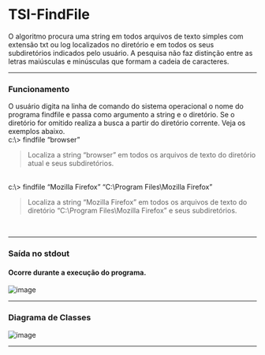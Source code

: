# TSI-FindFile
O algoritmo procura uma string em todos arquivos de texto simples com extensão txt ou log localizados no diretório e em todos os seus subdiretórios indicados pelo usuário. A pesquisa não faz distinção entre as letras maiúsculas e minúsculas que formam a cadeia de caracteres.

<hr>

<h3>Funcionamento</h3>
O usuário digita na linha de comando do sistema operacional o nome do programa findfile e passa como argumento a string e o diretório. Se o diretório for omitido realiza a busca a partir do diretório corrente. Veja os exemplos abaixo.
<br>
c:\> findfile “browser”

> Localiza a string “browser” em todos os arquivos de texto do diretório atual e seus subdiretórios.

<br>
c:\> findfile “Mozilla Firefox” “C:\Program Files\Mozilla Firefox”

> Localiza a string “Mozilla Firefox” em todos os arquivos de texto do diretório “C:\Program Files\Mozilla Firefox” e seus subdiretórios.

<br>

<hr>
<h3>Saída no stdout</h3>
<h4>Ocorre durante a execução do programa.</h4>

![image](https://user-images.githubusercontent.com/81810017/229361105-25127773-e0c9-4302-b62e-4b80fd140b72.png)

<hr>

<h3>Diagrama de Classes</h3>

![image](https://user-images.githubusercontent.com/81810017/229360609-3cbb9563-7396-4cae-ac44-03147c1fedc4.png)

<hr>
